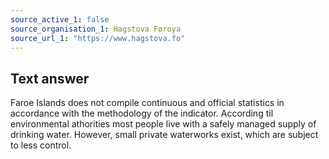 ```yaml
---
source_active_1: false
source_organisation_1: Hagstova Føroya
source_url_1: "https://www.hagstova.fo"
---
```

## Text answer  
Faroe Islands does not compile continuous and official statistics in accordance with the methodology of the indicator. According til environmental athorities most people live with a safely managed supply of drinking water. However, small private waterworks exist, which are subject to less control.
